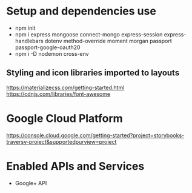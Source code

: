 # Setup and dependencies use

- npm init
- npm i express mongoose connect-mongo express-session express-handlebars dotenv method-override moment morgan passport passport-google-oauth20
- npm i -D nodemon cross-env

## Styling and icon libraries imported to layouts

https://materializecss.com/getting-started.html
https://cdnjs.com/libraries/font-awesome

# Google Cloud Platform

https://console.cloud.google.com/getting-started?project=storybooks-traversy-project&supportedpurview=project

# Enabled APIs and Services

- Google+ API
